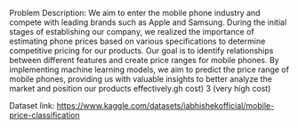 Problem Description:
We aim to enter the mobile phone industry and compete with leading brands such as Apple and Samsung. During the initial stages of establishing our company, we realized the importance of estimating phone prices based on various specifications to determine competitive pricing for our products. Our goal is to identify relationships between different features and create price ranges for mobile phones. By implementing machine learning models, we aim to predict the price range of mobile phones, providing us with valuable insights to better analyze the market and position our products effectively.gh cost) 3 (very high cost)

Dataset link:
https://www.kaggle.com/datasets/iabhishekofficial/mobile-price-classification
